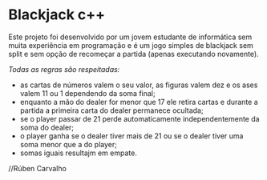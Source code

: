 # Blackjack c++

Este projeto foi desenvolvido por um jovem estudante de informática sem muita experiência em programação e é um jogo simples de blackjack sem split e sem opção de recomeçar a partida (apenas executando novamente).

*Todas as regras são respeitadas:*
 - as cartas de números valem o seu valor, as figuras valem dez e os ases valem 11 ou 1 dependendo da soma final;
 - enquanto a mão do dealer for menor que 17 ele retira cartas e durante a partida a primeira carta do dealer permanece ocultada;
 - se o player passar de 21 perde automaticamente independentemente da soma do dealer;
 - o player ganha se o dealer tiver mais de 21 ou se o dealer tiver uma soma menor que a do player;
 - somas iguais resultajm em empate.

//Rúben Carvalho
